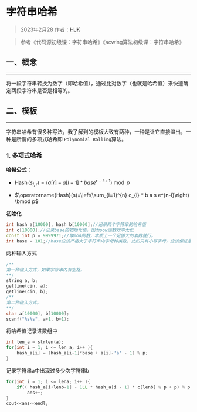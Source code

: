 # 字符串哈希
> 2023年2月28 
> 作者：[HJK](README.md)


>参考《代码源初级课：字符串哈希》《acwing算法初级课：字符串哈希》
## 一、概念
---
将一段字符串转换为数字（即哈希值），通过比对数字（也就是哈希值）来快速确定两段字符串是否是相等的。

## 二、模板
---
字符串哈希有很多种写法，我了解到的模板大致有两种，一种是让它直接溢出，一种是所谓的多项式哈希即 `Polynomial Rolling`算法。

### 1. 多项式哈希
**哈希公式：**

+ $\operatorname{Hash}\left(s_{l, r}\right) = \left(a[r]-a[l-1] * b a s e^{r-l+1}\right) \bmod p$
  
+ $\operatorname{Hash}(s)=\left(\sum_{i=1}^{n} c_{i} * b a s e^{n-i}\right) \bmod p$




**初始化**
```cpp
int hash_a[10000], hash_b[10000];//记录两个字符串的哈希值
int c[10000];//记录base的初始化值，因为pow函数效率太低
const int p = 9999971;//取mod的数，本质上一个足够大的素数就行。
int base = 101;//base应该严格大于字符串内字母种类数，比如只有小写字母，应该保证最少大于26

```
两种输入方式
```cpp
/**
第一种输入方式，如果字符串内有空格。
**/
string a, b;
getline(cin, a);
getline(cin, b);
/**
第二种输入方式。
**/
char a[10000], b[10000];
scanf("%s%s", a+1, b+1);
```
将哈希值记录进数组中
```cpp
int len_a = strlen(a);
for(int i = 1; i <= len_a; i++ ){
    hash_a[i] = (hash_a[i-1]*base + a[i]-'a' - 1) % p;
}
```
记录字符串a中出现过多少次字符串b

```cpp
for(int i = 1; i <= lena; i++ ){
    if(( hash_a[i+lenb-1] - 1LL * hash_a[i - 1] * c[lenb] % p + p) % p == hash_b[lenb])
        ans++;
}
cout<<ans<<endl;
```
